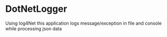 # DotNetLogger
Using log4Net this application logs message/exception in file and console while processing json data



